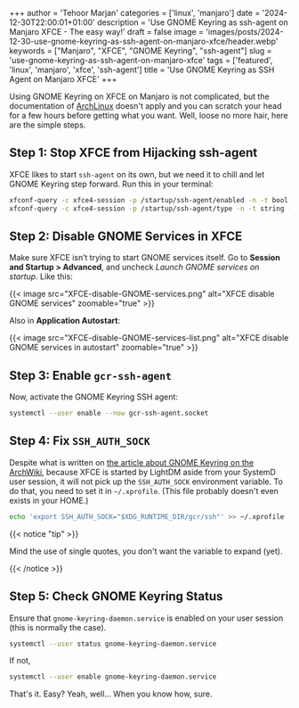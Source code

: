 +++
author = 'Tehoor Marjan'
categories = ['linux', 'manjaro']
date = '2024-12-30T22:00:01+01:00'
description = 'Use GNOME Keyring as ssh-agent on Manjaro XFCE - The easy way!'
draft = false
image = 'images/posts/2024-12-30-use-gnome-keyring-as-ssh-agent-on-manjaro-xfce/header.webp'
keywords = ["Manjaro", "XFCE", "GNOME Keyring", "ssh-agent"]
slug = 'use-gnome-keyring-as-ssh-agent-on-manjaro-xfce'
tags = ['featured', 'linux', 'manjaro', 'xfce', 'ssh-agent']
title = 'Use GNOME Keyring as SSH Agent on Manjaro XFCE'
+++

Using GNOME Keyring on XFCE on Manjaro is not complicated, but the documentation
of [ArchLinux][1] doesn't apply and you can scratch your head for a few hours
before getting what you want. Well, loose no more hair, here are the simple
steps.

<!-- more -->

## Step 1: Stop XFCE from Hijacking ssh-agent

XFCE likes to start `ssh-agent` on its own, but we need it to chill and let
GNOME Keyring step forward. Run this in your terminal:

```bash
xfconf-query -c xfce4-session -p /startup/ssh-agent/enabled -n -t bool -s false
xfconf-query -c xfce4-session -p /startup/ssh-agent/type -n -t string -s ssh-agent
```

## Step 2: Disable GNOME Services in XFCE

Make sure XFCE isn’t trying to start GNOME services itself. Go to **Session and
Startup > Advanced**, and uncheck _Launch GNOME services on startup_. Like this:

{{< image src="XFCE-disable-GNOME-services.png" alt="XFCE disable GNOME services" zoomable="true" >}}

Also in **Application Autostart**:

{{< image src="XFCE-disable-GNOME-services-list.png" alt="XFCE disable GNOME services in autostart" zoomable="true" >}}

## Step 3: Enable `gcr-ssh-agent`

Now, activate the GNOME Keyring SSH agent:

```bash
systemctl --user enable --now gcr-ssh-agent.socket
```

## Step 4: Fix `SSH_AUTH_SOCK`

Despite what is written on [the article about GNOME Keyring on the ArchWiki][1],
because XFCE is started by LightDM aside from your SystemD user session, it will
not pick up the `SSH_AUTH_SOCK` environment variable. To do that, you need to
set it in `~/.xprofile`. (This file probably doesn't even exists in your HOME.)

```bash
echo 'export SSH_AUTH_SOCK="$XDG_RUNTIME_DIR/gcr/ssh"' >> ~/.xprofile
```

{{< notice "tip" >}}

Mind the use of single quotes, you don't want the variable to expand (yet).

{{< /notice >}}

## Step 5: Check GNOME Keyring Status

Ensure that `gnome-keyring-daemon.service` is enabled on your user session (this
is normally the case).

```bash
systemctl --user status gnome-keyring-daemon.service
```

If not,

```bash
systemctl --user enable gnome-keyring-daemon.service
```

That's it. Easy? Yeah, well... When you know how, sure.

[1]: https://wiki.archlinux.org/title/GNOME/Keyring#SSH_keys
